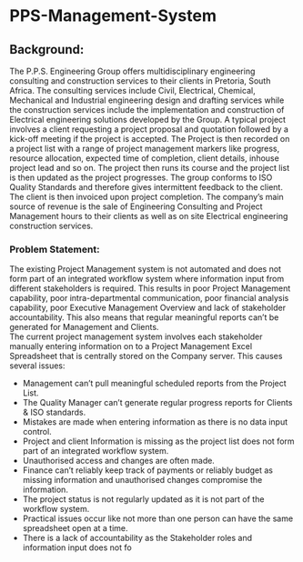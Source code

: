 # PPS-Management-System

## Background:
The P.P.S. Engineering Group offers multidisciplinary engineering consulting and construction services to their clients in Pretoria, South Africa. The consulting services include Civil, Electrical, Chemical, Mechanical and Industrial engineering design and drafting services while the construction services include the implementation and construction of Electrical engineering solutions developed by the Group. 
A typical project involves a client requesting a project proposal and quotation followed by a kick-off meeting if the project is accepted.  The Project is then recorded on a project list with a range of project management markers like progress, resource allocation, expected time of completion, client details, inhouse project lead and so on. The project then runs its course and the project list is then updated as the project progresses. The group conforms to ISO Quality Standards and therefore gives intermittent feedback to the client. The client is then invoiced upon project completion. The company’s main source of revenue is the sale of Engineering Consulting and Project Management hours to their clients as well as on site Electrical engineering construction services.

### Problem Statement:
The existing Project Management system is not automated and does not form part of an integrated workflow system where information input from different stakeholders is required.
This results in poor Project Management capability, poor intra-departmental communication, poor financial analysis capability, poor Executive Management Overview and lack of stakeholder accountability. This also means that regular meaningful reports can’t be generated for Management and Clients.  
The current project management system involves each stakeholder manually entering information on to a Project Management Excel Spreadsheet that is centrally stored on the Company server. This causes several issues:
-	Management can’t pull meaningful scheduled reports from the Project List.
-	The Quality Manager can’t generate regular progress reports for Clients & ISO standards.
-	Mistakes are made when entering information as there is no data input control.
-	Project and client Information is missing as the project list does not form part of an integrated workflow system.
-	Unauthorised access and changes are often made.
-	Finance can’t reliably keep track of payments or reliably budget as missing information and unauthorised changes compromise the information.
-	The project status is not regularly updated as it is not part of the workflow system.
-	Practical issues occur like not more than one person can have the same spreadsheet open at a time.
-	There is a lack of accountability as the Stakeholder roles and information input does not fo
